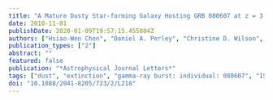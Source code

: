 ```yaml
---
title: "A Mature Dusty Star-forming Galaxy Hosting GRB 080607 at z = 3.036"
date: 2010-11-01
publishDate: 2020-01-09T19:57:15.455804Z
authors: ["Hsiao-Wen Chen", "Daniel A. Perley", "Christine D. Wilson", "S. Bradley Cenko", "Andrew J. Levan", "Joshua S. Bloom", "Jason X. Prochaska", "Nial R. Tanvir", "Miroslava Dessauges-Zavadsky", "Max Pettini"]
publication_types: ["2"]
abstract: ""
featured: false
publication: "*Astrophysical Journal Letters*"
tags: ["dust", "extinction", "gamma-ray burst: individual: 080607", "ISM: abundances", "Astrophysics - Cosmology and Nongalactic Astrophysics"]
doi: "10.1088/2041-8205/723/2/L218"
---
```


